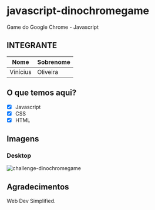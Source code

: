 # javascript-dinochromegame
Game do Google Chrome - Javascript

## INTEGRANTE
Nome      | Sobrenome
--------- | ------
Vinícius  | Oliveira

## O que temos aqui?
- [x]  Javascript
- [x]  CSS
- [x]  HTML

## Imagens

### Desktop
![challenge-dinochromegame](https://user-images.githubusercontent.com/52759918/146467702-c80aeb67-c813-46af-b38a-5293222a526e.gif)

## Agradecimentos
Web Dev Simplified.
